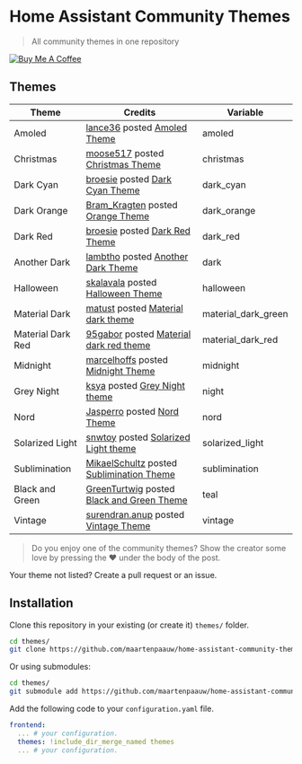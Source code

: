 # Home Assistant Community Themes
> All community themes in one repository

<a href="https://www.buymeacoffee.com/maartenpaauw" target="_blank"><img src="https://www.buymeacoffee.com/assets/img/custom_images/orange_img.png" alt="Buy Me A Coffee" style="height: auto !important;width: auto !important;" ></a>

## Themes

| Theme           | Credits                                                                                                                                                              | Variable            |
| --------------- | -------------------------------------------------------------------------------------------------------------------------------------------------------------------- | ------------------- |
| Amoled          | [lance36](https://community.home-assistant.io/u/lance36) posted [Amoled Theme](https://community.home-assistant.io/t/amoled-theme/94875)                             | amoled              |
| Christmas       | [moose517](https://community.home-assistant.io/u/moose517) posted [Christmas Theme](https://community.home-assistant.io/t/christmas-theme/34036)                     | christmas           |
| Dark Cyan       | [broesie](https://community.home-assistant.io/u/broesie) posted [Dark Cyan Theme](https://community.home-assistant.io/t/dark-cyan-theme/28594)                       | dark_cyan           |
| Dark Orange     | [Bram_Kragten](https://community.home-assistant.io/u/Bram_Kragten) posted [Orange Theme](https://community.home-assistant.io/t/orange-theme/28601)                   | dark_orange         |
| Dark Red        | [broesie](https://community.home-assistant.io/u/broesie) posted [Dark Red Theme](https://community.home-assistant.io/t/dark-red-theme/28592)                         | dark_red            |
| Another Dark    | [lambtho](https://community.home-assistant.io/u/lambtho) posted [Another Dark Theme](https://community.home-assistant.io/t/another-dark-theme/28595)                 | dark                |
| Halloween       | [skalavala](https://community.home-assistant.io/u/skalavala) posted [Halloween Theme](https://community.home-assistant.io/t/halloween-theme/30872)                   | halloween           |
| Material Dark   | [matust](https://community.home-assistant.io/u/matust) posted [Material dark theme](https://community.home-assistant.io/t/material-dark-theme/30796)                 | material_dark_green |
| Material Dark Red   | [95gabor](https://community.home-assistant.io/u/95gabor) posted [Material dark red theme](https://community.home-assistant.io/t/material-dark-red-frontend-theme/100690)                 | material_dark_red |
| Midnight        | [marcelhoffs](https://community.home-assistant.io/u/marcelhoffs) posted [Midnight Theme](https://community.home-assistant.io/t/midnight-theme/28598)                 | midnight            |
| Grey Night      | [ksya](https://community.home-assistant.io/u/ksya) posted [Grey Night theme](https://community.home-assistant.io/t/grey-night-theme/30848)                           | night               |
| Nord            | [Jasperro](https://community.home-assistant.io/u/jasperro) posted [Nord Theme](https://community.home-assistant.io/t/nord-theme/129301)             | nord                |
| Solarized Light | [snwtoy](https://community.home-assistant.io/u/snwtoy) posted [Solarized Light theme](https://community.home-assistant.io/t/solarized-light-theme/42713)             | solarized_light     |
| Sublimination   | [MikaelSchultz](https://community.home-assistant.io/u/MikaelSchultz) posted [Sublimination Theme](https://community.home-assistant.io/t/sublimination-theme/67312)   | sublimination       |
| Black and Green | [GreenTurtwig](https://community.home-assistant.io/u/GreenTurtwig) posted [Black and Green Theme](https://community.home-assistant.io/t/black-and-green-theme/28602) | teal                |
| Vintage         | [surendran.anup](https://community.home-assistant.io/u/surendran.anup) posted [Vintage Theme](https://community.home-assistant.io/t/vintage-theme/42806)             | vintage             |



> Do you enjoy one of the community themes? Show the creator some love by pressing the :heart: under the body of the post.

Your theme not listed? Create a pull request or an issue.

##  Installation

Clone this repository in your existing (or create it) `themes/` folder.

```bash
cd themes/
git clone https://github.com/maartenpaauw/home-assistant-community-themes.git
```

Or using submodules:
```bash
cd themes/
git submodule add https://github.com/maartenpaauw/home-assistant-community-themes.git
```

Add the following code to your `configuration.yaml` file.

```yaml
frontend:
  ... # your configuration.
  themes: !include_dir_merge_named themes
  ... # your configuration.
```
